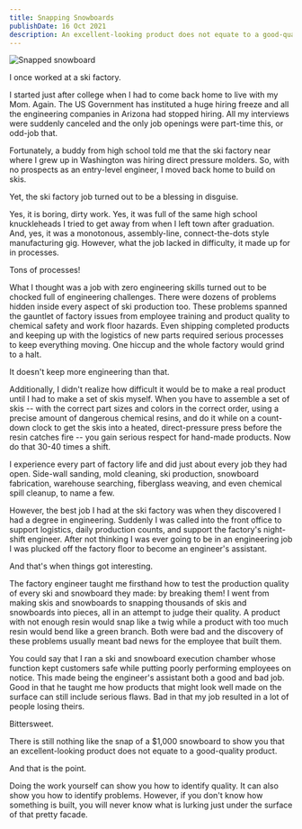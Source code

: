 ```yaml
---
title: Snapping Snowboards
publishDate: 16 Oct 2021
description: An excellent-looking product does not equate to a good-quality product.
---
```


![Snapped snowboard](/assets/dents/kylebondo.com-snapped-snowboard-1200x750.png)

I once worked at a ski factory.

I started just after college when I had to come back home to live with my Mom. Again. The US Government has instituted a huge hiring freeze and all the engineering companies in Arizona had stopped hiring. All my interviews were suddenly canceled and the only job openings were part-time this, or odd-job that.

Fortunately, a buddy from high school told me that the ski factory near where I grew up in Washington was hiring direct pressure molders. So, with no prospects as an entry-level engineer, I moved back home to build on skis.

Yet, the ski factory job turned out to be a blessing in disguise.

Yes, it is boring, dirty work. Yes, it was full of the same high school knuckleheads I tried to get away from when I left town after graduation. And, yes, it was a monotonous, assembly-line, connect-the-dots style manufacturing gig. However, what the job lacked in difficulty, it made up for in processes.

Tons of processes!

What I thought was a job with zero engineering skills turned out to be chocked full of engineering challenges. There were dozens of problems hidden inside every aspect of ski production too. These problems spanned the gauntlet of factory issues from employee training and product quality to chemical safety and work floor hazards. Even shipping completed products and keeping up with the logistics of new parts required serious processes to keep everything moving. One hiccup and the whole factory would grind to a halt.

It doesn't keep more engineering than that.

Additionally, I didn't realize how difficult it would be to make a real product until I had to make a set of skis myself. When you have to assemble a set of skis -- with the correct part sizes and colors in the correct order, using a precise amount of dangerous chemical resins, and do it while on a count-down clock to get the skis into a heated, direct-pressure press before the resin catches fire -- you gain serious respect for hand-made products. Now do that 30-40 times a shift.

I experience every part of factory life and did just about every job they had open. Side-wall sanding, mold cleaning, ski production, snowboard fabrication, warehouse searching, fiberglass weaving, and even chemical spill cleanup, to name a few.

However, the best job I had at the ski factory was when they discovered I had a degree in engineering. Suddenly I was called into the front office to support logistics, daily production counts, and support the factory's night-shift engineer. After not thinking I was ever going to be in an engineering job I was plucked off the factory floor to become an engineer's assistant.

And that's when things got interesting.

The factory engineer taught me firsthand how to test the production quality of every ski and snowboard they made: by breaking them! I went from making skis and snowboards to snapping thousands of skis and snowboards into pieces, all in an attempt to judge their quality. A product with not enough resin would snap like a twig while a product with too much resin would bend like a green branch. Both were bad and the discovery of these problems usually meant bad news for the employee that built them.

You could say that I ran a ski and snowboard execution chamber whose function kept customers safe while putting poorly performing employees on notice. This made being the engineer's assistant both a good and bad job. Good in that he taught me how products that might look well made on the surface can still include serious flaws. Bad in that my job resulted in a lot of people losing theirs.

Bittersweet.

There is still nothing like the snap of a $1,000 snowboard to show you that an excellent-looking product does not equate to a good-quality product.

And that is the point.

Doing the work yourself can show you how to identify quality. It can also show you how to identify problems. However, if you don't know how something is built, you will never know what is lurking just under the surface of that pretty facade.
